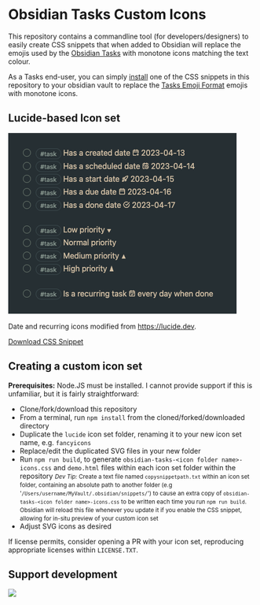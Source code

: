 # Obsidian Tasks Custom Icons

This repository contains a commandline tool (for developers/designers) to easily create CSS snippets that when added to Obsidian will replace the emojis used by the [Obsidian Tasks](https://github.com/obsidian-tasks-group/obsidian-tasks) with monotone icons matching the text colour.

As a Tasks end-user, you can simply [install](https://help.obsidian.md/Extending+Obsidian/CSS+snippets) one of the CSS snippets in this repository to your obsidian vault to replace the [Tasks Emoji Format](https://publish.obsidian.md/tasks/Reference/Task+Formats/Tasks+Emoji+Format) emojis with monotone icons.

## Lucide-based Icon set

![Lucide-based icon theme screenshot](lucide/screenshot.png)

Date and recurring icons modified from https://lucide.dev.

[Download CSS Snippet](https://raw.githubusercontent.com/replete/obsidian-tasks-custom-icons/main/lucide/obsidian-tasks-lucide-icons.css)


## Creating a custom icon set

**Prerequisites:** Node.JS must be installed. I cannot provide support if this is unfamiliar, but it is fairly straightforward:

- Clone/fork/download this repository
- From a terminal, run `npm install` from the cloned/forked/downloaded directory
- Duplicate the `lucide` icon set folder, renaming it to your new icon set name, e.g. `fancyicons`
- Replace/edit the duplicated SVG files in your new folder
- Run `npm run build`, to generate `obsidian-tasks-<icon folder name>-icons.css` and `demo.html` files within each icon set folder within the repository
    <small> _Dev Tip:_ Create a text file named `copysnippetpath.txt` within an icon set folder, containing an absolute path to another folder (e.g '`/Users/username/MyVault/.obsidian/snippets/`') to cause an extra copy of `obsidian-tasks-<icon folder name>-icons.css` to be written each time you run `npm run build`. Obsidian will reload this file whenever you update it if you enable the CSS snippet, allowing for in-situ preview of your custom icon set</small>
- Adjust SVG icons as desired

If license permits, consider opening a PR with your icon set, reproducing appropriate licenses within `LICENSE.TXT`.

## Support development
<a href="https://www.buymeacoffee.com/replete"><img src="https://img.buymeacoffee.com/button-api/?text=Buy me a coffee&emoji=&slug=replete&button_colour=BD5FFF&font_colour=ffffff&font_family=Poppins&outline_colour=000000&coffee_colour=FFDD00" /></a>